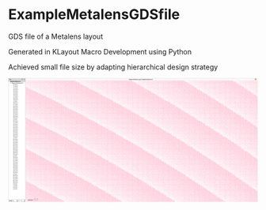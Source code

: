 # ExampleMetalensGDSfile
GDS file of a Metalens layout

Generated in KLayout Macro Development using Python

Achieved small file size by adapting hierarchical design strategy

![alt text](https://github.com/HalilMETU/ExampleMetalensGDSfile/blob/main/MetalensGDSscreenshot.png)
